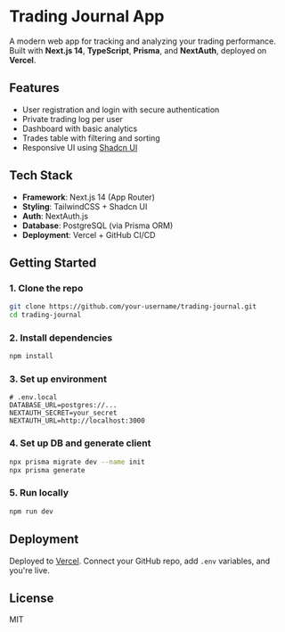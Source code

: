# Trading Journal App

A modern web app for tracking and analyzing your trading performance.  
Built with **Next.js 14**, **TypeScript**, **Prisma**, and **NextAuth**, deployed on **Vercel**.

## Features

- User registration and login with secure authentication
- Private trading log per user
- Dashboard with basic analytics
- Trades table with filtering and sorting
- Responsive UI using [Shadcn UI](https://ui.shadcn.com)

## Tech Stack

- **Framework**: Next.js 14 (App Router)
- **Styling**: TailwindCSS + Shadcn UI
- **Auth**: NextAuth.js
- **Database**: PostgreSQL (via Prisma ORM)
- **Deployment**: Vercel + GitHub CI/CD

## Getting Started

### 1. Clone the repo

```bash
git clone https://github.com/your-username/trading-journal.git
cd trading-journal
```

### 2. Install dependencies

```bash
npm install
```

### 3. Set up environment

```env
# .env.local
DATABASE_URL=postgres://...
NEXTAUTH_SECRET=your_secret
NEXTAUTH_URL=http://localhost:3000
```

### 4. Set up DB and generate client

```bash
npx prisma migrate dev --name init
npx prisma generate
```

### 5. Run locally

```bash
npm run dev
```

## Deployment

Deployed to [Vercel](https://vercel.com). Connect your GitHub repo, add `.env` variables, and you're live.

## License

MIT
